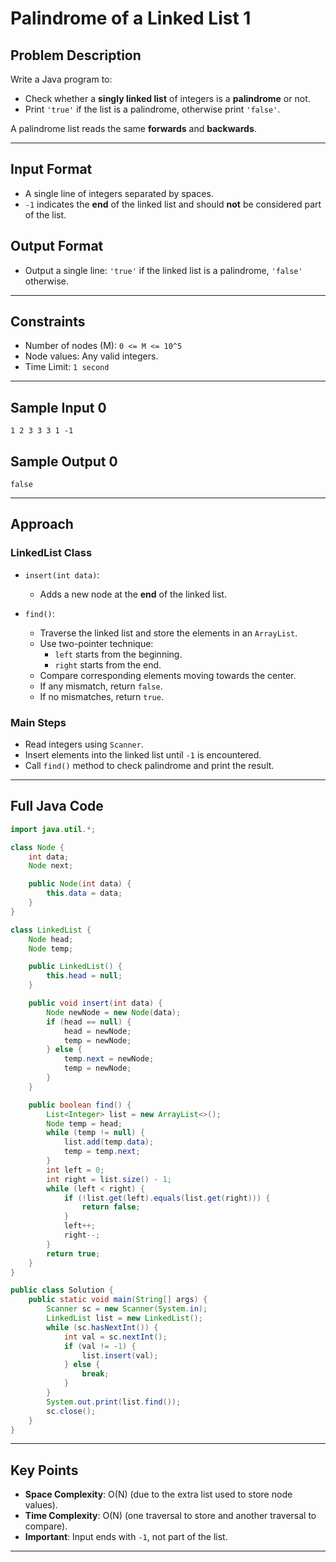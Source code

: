 # Palindrome of a Linked List 1

## Problem Description

Write a Java program to:
- Check whether a **singly linked list** of integers is a **palindrome** or not.
- Print `'true'` if the list is a palindrome, otherwise print `'false'`.

A palindrome list reads the same **forwards** and **backwards**.

---

## Input Format

- A single line of integers separated by spaces.
- `-1` indicates the **end** of the linked list and should **not** be considered part of the list.

## Output Format

- Output a single line: `'true'` if the linked list is a palindrome, `'false'` otherwise.

---

## Constraints

- Number of nodes (M): `0 <= M <= 10^5`
- Node values: Any valid integers.
- Time Limit: `1 second`

---

## Sample Input 0
```
1 2 3 3 3 1 -1
```

## Sample Output 0
```
false
```

---

## Approach

### LinkedList Class
- `insert(int data)`:
  - Adds a new node at the **end** of the linked list.

- `find()`:
  - Traverse the linked list and store the elements in an `ArrayList`.
  - Use two-pointer technique:
    - `left` starts from the beginning.
    - `right` starts from the end.
  - Compare corresponding elements moving towards the center.
  - If any mismatch, return `false`.
  - If no mismatches, return `true`.

### Main Steps
- Read integers using `Scanner`.
- Insert elements into the linked list until `-1` is encountered.
- Call `find()` method to check palindrome and print the result.

---

## Full Java Code

```java
import java.util.*;

class Node {
    int data;
    Node next;

    public Node(int data) {
        this.data = data;
    }
}

class LinkedList {
    Node head;
    Node temp;

    public LinkedList() {
        this.head = null;
    }

    public void insert(int data) {
        Node newNode = new Node(data);
        if (head == null) {
            head = newNode;
            temp = newNode;
        } else {
            temp.next = newNode;
            temp = newNode;
        }
    }

    public boolean find() {
        List<Integer> list = new ArrayList<>();
        Node temp = head;
        while (temp != null) {
            list.add(temp.data);
            temp = temp.next;
        }
        int left = 0;
        int right = list.size() - 1;
        while (left < right) {
            if (!list.get(left).equals(list.get(right))) {
                return false;
            }
            left++;
            right--;
        }
        return true;
    }
}

public class Solution {
    public static void main(String[] args) {
        Scanner sc = new Scanner(System.in);
        LinkedList list = new LinkedList();
        while (sc.hasNextInt()) {
            int val = sc.nextInt();
            if (val != -1) {
                list.insert(val);
            } else {
                break;
            }
        }
        System.out.print(list.find());
        sc.close();
    }
}
```

---

## Key Points
- **Space Complexity**: O(N) (due to the extra list used to store node values).
- **Time Complexity**: O(N) (one traversal to store and another traversal to compare).
- **Important**: Input ends with `-1`, not part of the list.

---
